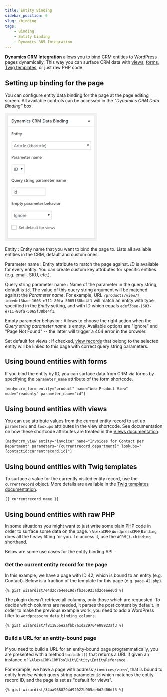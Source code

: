 ```yaml
---
title: Entity Binding
sidebar_position: 6
slug: /binding
tags:
    - Binding
    - Entity binding
    - Dynamics 365 Integration
---
```


**Dynamics CRM Integration** allows you to bind CRM entities to WordPress pages dynamically. This way you can surface CRM data with [views](./views.md), [forms](./forms.md), [Twig templates](./twig.md), or just raw PHP code.

## Setting up binding for the page

You can configure entity data binding for the page at the page editing screen. All available controls can be accessed in the *"Dynamics CRM Data Binding"* box.

![Data binding settings](./img/binding_fig1.png)

Entity
: Entity name that you want to bind the page to. Lists all available entities in the CRM, default and custom ones.

Parameter name
: Entity attribute to match the page against. *ID* is available for every entity. You can create custom key attributes for specific entities (e.g. email, SKU, etc.).

Query string parameter name
: Name of the parameter in the query string, default is `id`. The value of this query string argument will be matched against the *Parameter name*. For example, URL `/products/view/?id=edef3bae-1603-e711-80fa-5065f38be4f1` will match an entity with type specified in the *Entity* setting, and with ID which equals `edef3bae-1603-e711-80fa-5065f38be4f1`.

Empty parameter behavior
: Allows to choose the right action when the *Query string parameter name* is empty. Available options are "Ignore" and "Page Not Found" -- the latter will trigger a 404 error in the browser.

Set default for views
: If checked, [view records](./views.md) that belong to the selected entity will be linked to this page with correct query string parameters.

## Using bound entities with forms

If you bind the entity by ID, you can surface data from CRM via forms by specifying the `parameter_name` attribute of the form shortcode.

```
[msdyncrm_form entity="product" name="Web Product View" mode="readonly" parameter_name="id"]
```

## Using bound entities with views

You can use attribute values from the current entity record to set up `parameters` and `lookups` attributes in the view shortcode. See documentation on how these shortcode attributes are treated in the [Views documentation](/wpcrm/views/).

```
[msdyncrm_view entity="invoice" name="Invoices for Contact per Department" parameters="{currentrecord.department}" lookups="{contactid:currentrecord.id}"]
```

## Using bound entities with Twig templates

To surface a value for the currently visited entity record, use the `currentrecord` object. More details are available in the [Twig templates documentation](./twig.md).

```
{{ currentrecord.name }}
```

## Using bound entities with raw PHP

In some situations you might want to just write some plain PHP code in order to surface some data on the page. `\AlexaCRM\WordpressCRM\Binding` does all the heavy lifting for you. To access it, use the `ACRM()->binding` shorthand.

Below are some use cases for the entity binding API.

### Get the current entity record for the page

In this example, we have a page with ID 42, which is bound to an entity (e.g. Contact). Below is a fraction of the template for this page (e.g. `page-42.php`).

```twig
{% gist wizardist/e4d2c764ee19d7fb3e5923ad2ceeee6d %}
```

The plugin doesn't retrieve all columns, only those which are requested. To decide which columns are needed, it parses the post content by default. In order to make the previous example work, you need to add a WordPress filter to `wordpresscrm_data_binding_columns`.

```twig
{% gist wizardist/f811856e2afbb7a1d229704e88923af3 %}
```

### Build a URL for an entity-bound page

If you need to build a URL for an entity-bound page programmatically, you are presented with a method `buildUrl()` that returns a URL if given an instance of `\AlexaCRM\CRMToolkit\Entity\EntityReference`.

For example, we have a page with address `/invoices/view/`, that is bound to entity *Invoice* which query string parameter `id` which matches the entity record ID, and the page is set as "default for views".

```twig
{% gist wizardist/34aa9688294d92022b905ae6d2d06df3 %}
```
